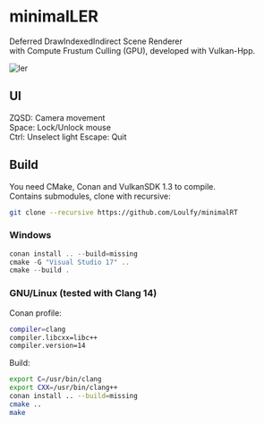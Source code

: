 # minimalLER
Deferred DrawIndexedIndirect Scene Renderer  
with Compute Frustum Culling (GPU), developed with Vulkan-Hpp.

![ler](https://github.com/Loulfy/minimalRT/blob/main/assets/minimalLER.png?raw=true)

## UI
ZQSD: Camera movement  
Space: Lock/Unlock mouse  
Ctrl: Unselect light
Escape: Quit

## Build
You need CMake, Conan and VulkanSDK 1.3 to compile.  
Contains submodules, clone with recursive:
```bash  
git clone --recursive https://github.com/Loulfy/minimalRT
```  

### Windows

```powershell  
conan install .. --build=missing  
cmake -G "Visual Studio 17" ..  
cmake --build .  
```  

### GNU/Linux (tested with Clang 14)

Conan profile:
```bash  
compiler=clang  
compiler.libcxx=libc++  
compiler.version=14  
```  
Build:
```bash  
export C=/usr/bin/clang
export CXX=/usr/bin/clang++
conan install .. --build=missing
cmake ..
make  
```